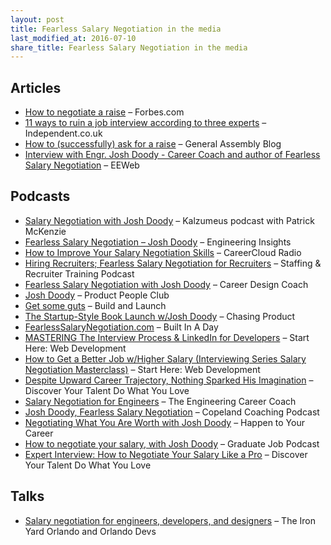 ```yaml
---
layout: post
title: Fearless Salary Negotiation in the media
last_modified_at: 2016-07-10
share_title: Fearless Salary Negotiation in the media
---
```

## Articles

* [How to negotiate a raise](http://www.forbes.com/sites/tomanderson/2016/07/06/how-to-negotiate-a-raise/#6dbd01246fa0) – Forbes.com
* [11 ways to ruin a job interview according to three experts](http://www.independent.co.uk/news/business/news/11-ways-to-ruin-a-job-interview-according-to-three-experts-a6721271.html) – Independent.co.uk
* [How to (successfully) ask for a raise](https://generalassemb.ly/blog/how-to-successfully-ask-for-a-raise/) – General Assembly Blog
* [Interview with Engr. Josh Doody - Career Coach and author of Fearless Salary Negotiation](https://www.eeweb.com/spotlight/interview-with-engr-josh-doody) – EEWeb

## Podcasts

* [Salary Negotiation with Josh Doody](http://www.kalzumeus.com/2016/06/03/kalzumeus-podcast-episode-12-salary-negotiation-with-josh-doody/) – Kalzumeus podcast with Patrick McKenzie
* [Fearless Salary Negotiation – Josh Doody](http://engineeringinsightspodcast.com/episode25/) – Engineering Insights
* [How to Improve Your Salary Negotiation Skills](http://www.careercloud.com/news/2016/5/7/how-to-improve-your-salary-negotiation-skills) – CareerCloud Radio
* [Hiring Recruiters; Fearless Salary Negotiation for Recruiters](http://scottlove.libsyn.com/grt/episode-39-hiring-recruiters-fearless-salary-negotiation-for-recruiters-staffing) – Staffing & Recruiter Training Podcast
* [Fearless Salary Negotiation with Josh Doody](www.careerdesigncoach.com/episode26) – Career Design Coach
* [Josh Doody](https://soundcloud.com/productpeopleclub/ep-001-josh-doody) – Product People Club
* [Get some guts](http://buildandlaunch.net/22/) – Build and Launch
* [The Startup-Style Book Launch w/Josh Doody](http://www.chasingproduct.com/episodes/episode-35-the-startup-style-book-launch-wjosh-doody) – Chasing Product
* [FearlessSalaryNegotiation.com](http://www.builtinadaypodcast.com/2016/04/24/episode-3/) – Built In A Day
* [MASTERING The Interview Process & LinkedIn for Developers](https://soundcloud.com/starthere-webdev/26-level-up-your-web-dev-job-linkedin-for-developers-and-mastering-the-interview-process) – Start Here: Web Development
* [How to Get a Better Job w/Higher Salary (Interviewing Series Salary Negotiation Masterclass)](https://soundcloud.com/starthere-webdev/how-to-get-a-better-job-with-higher-salary) – Start Here: Web Development
* [Despite Upward Career Trajectory, Nothing Sparked His Imagination](http://www.discoveryourtalentpodcast.com/podcast/josh-doody/) – Discover Your Talent Do What You Love
* [Salary Negotiation for Engineers](http://engineeringcareercoach.com/2016/05/17/tecc-115-salary-negotiation-engineers/) – The Engineering Career Coach
* [Josh Doody, Fearless Salary Negotiation](https://www.copelandcoaching.com/2016/06/14/ccp104-josh-doody-fearless-salary-negotiation/) – Copeland Coaching Podcast
* [Negotiating What You Are Worth with Josh Doody](http://happentoyourcareer.com/136) – Happen to Your Career
* [How to negotiate your salary, with Josh Doody](http://www.graduatejobpodcast.com/salary/) – Graduate Job Podcast
* [Expert Interview: How to Negotiate Your Salary Like a Pro](http://www.discoveryourtalentpodcast.com/podcast/josh-doody-2/) – Discover Your Talent Do What You Love

## Talks

* [Salary negotiation for engineers, developers, and designers](https://fearlesssalarynegotiation.com/salary-negotiation-for-engineers-developers-and-designers/) – The Iron Yard Orlando and Orlando Devs